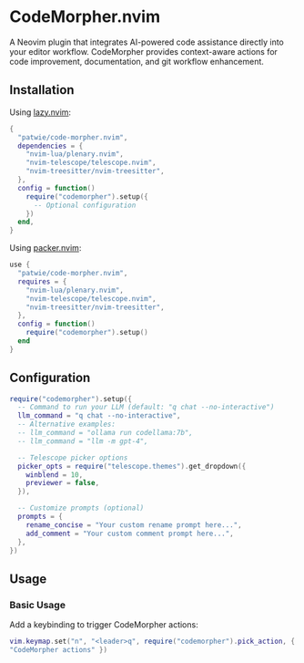 # CodeMorpher.nvim

A Neovim plugin that integrates AI-powered code assistance directly into your
editor workflow. CodeMorpher provides context-aware actions for code
improvement, documentation, and git workflow enhancement.

## Installation

Using [lazy.nvim](https://github.com/folke/lazy.nvim):

```lua
{
  "patwie/code-morpher.nvim",
  dependencies = {
    "nvim-lua/plenary.nvim",
    "nvim-telescope/telescope.nvim",
    "nvim-treesitter/nvim-treesitter",
  },
  config = function()
    require("codemorpher").setup({
      -- Optional configuration
    })
  end,
}
```


Using [packer.nvim](https://github.com/wbthomason/packer.nvim):

```lua
use {
  "patwie/code-morpher.nvim",
  requires = {
    "nvim-lua/plenary.nvim",
    "nvim-telescope/telescope.nvim",
    "nvim-treesitter/nvim-treesitter",
  },
  config = function()
    require("codemorpher").setup()
  end
}
```


## Configuration

```lua
require("codemorpher").setup({
  -- Command to run your LLM (default: "q chat --no-interactive")
  llm_command = "q chat --no-interactive",
  -- Alternative examples:
  -- llm_command = "ollama run codellama:7b",
  -- llm_command = "llm -m gpt-4",

  -- Telescope picker options
  picker_opts = require("telescope.themes").get_dropdown({
    winblend = 10,
    previewer = false,
  }),

  -- Customize prompts (optional)
  prompts = {
    rename_concise = "Your custom rename prompt here...",
    add_comment = "Your custom comment prompt here...",
  },
})
```


## Usage

### Basic Usage

Add a keybinding to trigger CodeMorpher actions:

```lua
vim.keymap.set("n", "<leader>q", require("codemorpher").pick_action, { desc =
"CodeMorpher actions" })
```


